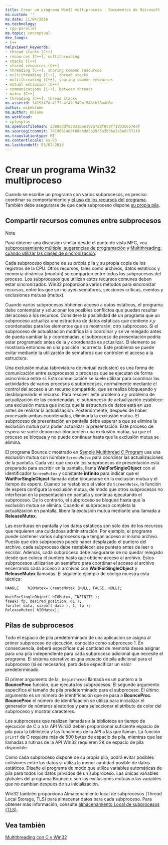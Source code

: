 ```yaml
---
title: Crear un programa Win32 multiproceso | Documentos de Microsoft
ms.custom: ''
ms.date: 11/04/2016
ms.technology:
- cpp-parallel
ms.topic: conceptual
dev_langs:
- C++
helpviewer_keywords:
- thread stacks [C++]
- resources [C++], multithreading
- stacks [C++]
- shared resources [C++]
- threading [C++], sharing common resources
- multithreading [C++], thread stacks
- multithreading [C++], sharing common resources
- mutual exclusion [C++]
- communications [C++], between threads
- mutex [C++]
- threading [C++], thread stacks
ms.assetid: 1415f47d-417f-4f42-949b-946fb28aab0e
author: mikeblome
ms.author: mblome
ms.workload:
- cplusplus
ms.openlocfilehash: 2d88add7830316ae192a728f9c9ff10320657eaf
ms.sourcegitcommit: 7019081488f68abdd5b2935a3b36e2a5e8c571f8
ms.translationtype: MT
ms.contentlocale: es-ES
ms.lasthandoff: 05/07/2018
---
```

# <a name="writing-a-multithreaded-win32-program"></a>Crear un programa Win32 multiproceso
Cuando se escribe un programa con varios subprocesos, es preciso coordinar su comportamiento y [el uso de los recursos del programa](#_core_sharing_common_resources_between_threads). También debe asegurarse de que cada subproceso dispone [su propia pila](#_core_thread_stacks).  
  
##  <a name="_core_sharing_common_resources_between_threads"></a> Compartir recursos comunes entre subprocesos  
  
> [!NOTE]
>  Para obtener una discusión similar desde el punto de vista MFC, vea [subprocesamiento múltiple: sugerencias de programación](../parallel/multithreading-programming-tips.md) y [Multithreading: cuándo utilizar las clases de sincronización](../parallel/multithreading-when-to-use-the-synchronization-classes.md).  
  
 Cada subproceso dispone de su propia pila y su propia copia de los registros de la CPU. Otros recursos, tales como archivos, datos estáticos y memoria dinámica (montón) se comparten entre todos los subprocesos del proceso. Los subprocesos que utilizan estos recursos comunes deben estar sincronizados. Win32 proporciona varios métodos para sincronizar recursos, entre los que se incluyen semáforos, secciones críticas, eventos y exclusiones mutuas (mutex).  
  
 Cuando varios subprocesos obtienen acceso a datos estáticos, el programa debe contemplar y solucionar los posibles conflictos que puedan resultar del acceso a los recursos. Considere la posibilidad de un programa que un subproceso actualiza una estructura de datos estáticas que contiene *x*,*y* coordenadas para los elementos que se mostrarán, otro subproceso. Si el subproceso de actualización modifica la *x* coordinar y se ve relegado antes de pueda cambiar la *y* coordenadas, el subproceso de presentación podría estar programado antes de la *y* coordenada es actualizar. El elemento se mostraría entonces en una posición incorrecta. Este problema se puede evitar mediante la utilización de semáforos que controlen el acceso a la estructura.  
  
 Una exclusión mutua (abreviatura de *mut*ual *ex*clusion) es una forma de comunicación entre subprocesos o procesos que se ejecutan de forma asincrónica entre sí. Esta comunicación se suele utilizar para coordinar las actividades de varios procesos o subprocesos, normalmente mediante el control del acceso a un recurso compartido, que se realiza bloqueando y desbloqueando el recurso. Para resolver este problema *x*,*y* problema de actualización de las coordenadas, el subproceso de actualización establece una exclusión mutua que indica que la estructura de datos está en uso antes de realizar la actualización. Posteriormente, después de haber procesado ambas coordenadas, eliminaría la exclusión mutua. El subproceso de presentación en pantalla debe esperar a que se elimine la exclusión mutua para poder actualizar la presentación. Este proceso de espera se suele denominar bloqueo en una exclusión mutua, ya que el proceso se bloquea y no puede continuar hasta que la exclusión mutua se elimina.  
  
 El programa Bounce.c mostrado en [Sample Multithread C Program](../parallel/sample-multithread-c-program.md) usa una exclusión mutua con nombre `ScreenMutex` para coordinar las actualizaciones de la pantalla. Cada vez que uno de los subprocesos de presentación está preparado para escribir en la pantalla, llama **WaitForSingleObject** con el identificador `ScreenMutex` y constante **infinito** para indicar que el  **WaitForSingleObject** llamada debe bloquearse en la exclusión mutua y el tiempo de espera. Cuando se restablece el valor de `ScreenMutex`, la función de espera configura la exclusión mutua, de modo que otros subprocesos no interfieran en la presentación en pantalla y continúa ejecutando el subproceso. De lo contrario, el subproceso se bloquea hasta que la exclusión mutua se elimina. Cuando el subproceso completa la actualización en pantalla, libera la exclusión mutua mediante una llamada a **ReleaseMutex**.  
  
 Las escrituras en pantalla y los datos estáticos son sólo dos de los recursos que requieren una cuidadosa administración. Por ejemplo, el programa puede contener varios subprocesos que tengan acceso al mismo archivo. Puesto que otro subproceso puede haber desplazado el puntero del archivo, cada subproceso debe restablecer ese puntero antes de leer o escribir. Además, cada subproceso debe asegurarse de no quedar relegado desde que coloca el puntero hasta que obtiene acceso al archivo. Estos subprocesos utilizarían un semáforo para coordinar el acceso al archivo encerrando cada acceso a archivos con **WaitForSingleObject** y **ReleaseMutex** llamadas. El siguiente ejemplo de código muestra esta técnica:  
  
```  
HANDLE    hIOMutex= CreateMutex (NULL, FALSE, NULL);  
  
WaitForSingleObject( hIOMutex, INFINITE );  
fseek( fp, desired_position, 0L );  
fwrite( data, sizeof( data ), 1, fp );  
ReleaseMutex( hIOMutex);  
```  
  
##  <a name="_core_thread_stacks"></a> Pilas de subprocesos  
 Todo el espacio de pila predeterminado de una aplicación se asigna al primer subproceso de ejecución, conocido como subproceso 1. En consecuencia, deberá especificar qué cantidad de memoria desea asignar para una pila independiente para cada subproceso adicional que necesite el programa. El sistema operativo asigna espacio de pila adicional para el subproceso (si es necesario), pero debe especificar un valor predeterminado.  
  
 El primer argumento de la `_beginthread` llamada es un puntero a la **BounceProc** función, que ejecuta los subprocesos. El segundo argumento especifica el tamaño de pila predeterminado para el subproceso. El último argumento es un número de identificación que se pasa a **BounceProc**. **BounceProc** el número de identificación se utiliza para inicializar el generador de números aleatorios y para seleccionar el atributo de color del subproceso y mostrar caracteres.  
  
 Los subprocesos que realizan llamadas a la biblioteca en tiempo de ejecución de C o a la API Win32 deben proporcionar suficiente espacio de pila para la biblioteca y las funciones de la API a las que llaman. La función `printf` de C requiere más de 500 bytes de espacio de pila, mientras que las llamadas a rutinas de la API Win32 requieren 2K de espacio de pila disponible.  
  
 Como cada subproceso dispone de su propia pila, podrá evitar posibles colisiones entre los datos si utiliza la menor cantidad posible de datos estáticos. Diseñe el programa de modo que utilice variables automáticas de pila para todos los datos privados de un subproceso. Las únicas variables globales del programa Bounce.c son las exclusiones mutuas o las variables que no cambian después de su inicialización.  
  
 Win32 también proporciona Almacenamiento local de subprocesos (Thread Local Storage, TLS) para almacenar datos para cada subproceso. Para obtener más información, consulte [almacenamiento Local de subprocesos (TLS)](../parallel/thread-local-storage-tls.md).  
  
## <a name="see-also"></a>Vea también  
 [Multithreading con C y Win32](../parallel/multithreading-with-c-and-win32.md)
